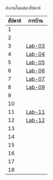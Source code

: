 ส่งงานในแต่ละสัปดาห์

สัปดาห์ | การบ้าน 
--- | --- 
1|
2|
3|[Lab-03](https://github.com/ADSADAWUT/ENGCC304/blob/main/Lab-03)
4|[Lab-04](https://github.com/ADSADAWUT/ENGCC304/blob/main/Lap-04)
5|[Lab-05](https://github.com/ADSADAWUT/ENGCC304/tree/main/Lab-05%20)
6|[Lab-06](https://github.com/ADSADAWUT/ENGCC304/blob/main/Lab06)
7|[Lab-07](https://github.com/ADSADAWUT/ENGCC304/blob/main/Lab-07)
8|[Lab-09](https://github.com/ADSADAWUT/ENGCC304/blob/main/Lab-09)
9|
10|
11|[Lab-11](https://github.com/ADSADAWUT/ENGCC304/blob/main/Lab-11)
12|[Lab-12](https://github.com/ADSADAWUT/ENGCC304/blob/main/Lab-12)
13|
14|
15|
16|
17|
18|
